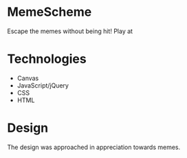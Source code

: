 # MemeScheme
Escape the memes without being hit! Play at <a href=Swagoverdose.com></a>

# Technologies
- Canvas
- JavaScript/jQuery
- CSS
- HTML

# Design
The design was approached in appreciation towards memes.


